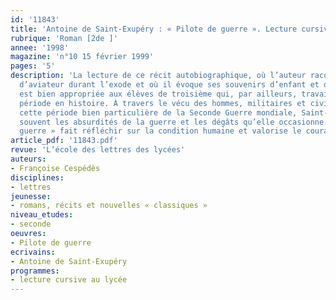 ```yaml
---
id: '11843'
title: 'Antoine de Saint-Exupéry : « Pilote de guerre ». Lecture cursive'
rubrique: 'Roman [2de ]'
annee: '1998'
magazine: 'n°10 15 février 1999'
pages: '5'
description: 'La lecture de ce récit autobiographique, où l’auteur raconte son expérience
  d’aviateur durant l’exode et où il évoque ses souvenirs d’enfant et d’adolescent,
  est bien appropriée aux élèves de troisième qui, par ailleurs, travaillent cette
  période en histoire. À travers le vécu des hommes, militaires et civils, pendant
  cette période bien particulière de la Seconde Guerre mondiale, Saint-Exupéry dénonce
  souvent les absurdités de la guerre et les dégâts qu’elle occasionne. « Pilote de
  guerre » fait réfléchir sur la condition humaine et valorise le courage et l’amitié.'
article_pdf: '11843.pdf'
revue: 'L’école des lettres des lycées'
auteurs:
- Françoise Cespédès
disciplines:
- lettres
jeunesse:
- romans, récits et nouvelles « classiques »
niveau_etudes:
- seconde
oeuvres:
- Pilote de guerre
ecrivains:
- Antoine de Saint-Exupéry
programmes:
- lecture cursive au lycée
---
```

